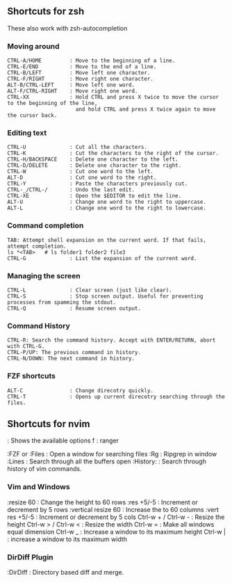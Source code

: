 
## Shortcuts for zsh

These also work with zsh-autocompletion 

### Moving around
    CTRL-A/HOME         : Move to the beginning of a line.
    CTRL-E/END          : Move to the end of a line.
    CTRL-B/LEFT         : Move left one character.
    CTRL-F/RIGHT        : Move right one character.
    ALT-B/CTRL-LEFT     : Move left one word.
    ALT-F/CTRL-RIGHT    : Move right one word.
    CTRL-XX             : Hold CTRL and press X twice to move the cursor to the beginning of the line,
                          and hold CTRL and press X twice again to move the cursor back.

### Editing text
    CTRL-U              : Cut all the characters.
    CTRL-K              : Cut the characters to the right of the cursor.
    CTRL-H/BACKSPACE    : Delete one character to the left.
    CTRL-D/DELETE       : Delete one character to the right.
    CTRL-W              : Cut one word to the left.
    ALT-D               : Cut one word to the right.
    CTRL-Y              : Paste the characters previously cut.
    CTRL-_/CTRL-/       : Undo the last edit.
    CTRL-XE             : Open the $EDITOR to edit the line.
    ALT-U               : Change one word to the right to uppercase.
    ALT-L               : Change one word to the right to lowercase.

### Command completion
    TAB: Attempt shell expansion on the current word. If that fails, attempt completion.
    ls *<TAB>   # ls folder1 folder2 file3
    CTRL-G              : List the expansion of the current word.

### Managing the screen
    CTRL-L              : Clear screen (just like clear).
    CTRL-S              : Stop screen output. Useful for preventing processes from spamming the stdout.
    CTRL-Q              : Resume screen output.

### Command History
    CTRL-R: Search the command history. Accept with ENTER/RETURN, abort with CTRL-G.
    CTRL-P/UP: The previous command in history.
    CTRL-N/DOWN: The next command in history.

### FZF shortcuts 
    ALT-C               : Change direcotry quickly.
    CTRL-T              : Opens up current direcotry searching through the files.

## Shortcuts for nvim
<leader>                : Shows the available options
<leader> f              : ranger

:FZF or :Files          : Open a window for searching files
:Rg                     : Ripgrep in window
:Lines                  : Search through all the buffers open
:History:               : Search through history of vim commands.

### Vim and Windows
:resize 60              : Change the height to 60 rows
:res +5/-5              : Increment or decrement by 5 rows
:vertical resize 60     : Increase the to 60 columns
:vert res +5/-5         : Increment or decrement by 5 cols
Ctrl-w + / Ctrl-w -     : Resize the height
Ctrl-w > / Ctrl-w <     : Resize the width
Ctrl-w =                : Make all windows equal dimension
Ctrl-w _                : Increase a window to its maximum height
Ctrl-w |                : increase a window to its maximum width

### DirDiff Plugin
:DirDiff <dir1> <dir2>  : Directory based diff and merge.
